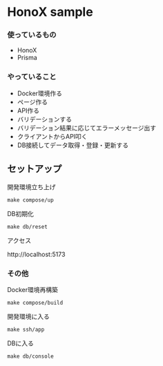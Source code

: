 # HonoX sample

### 使っているもの

- HonoX
- Prisma

### やっていること

- Docker環境作る
- ページ作る
- API作る
- バリデーションする
- バリデーション結果に応じてエラーメッセージ出す
- クライアントからAPI叩く
- DB接続してデータ取得・登録・更新する

## セットアップ

開発環境立ち上げ

```console
make compose/up
```

DB初期化

```console
make db/reset
```

アクセス

http://localhost:5173

### その他

Docker環境再構築

```console
make compose/build
```

開発環境に入る

```console
make ssh/app
```

DBに入る

```console
make db/console
```
